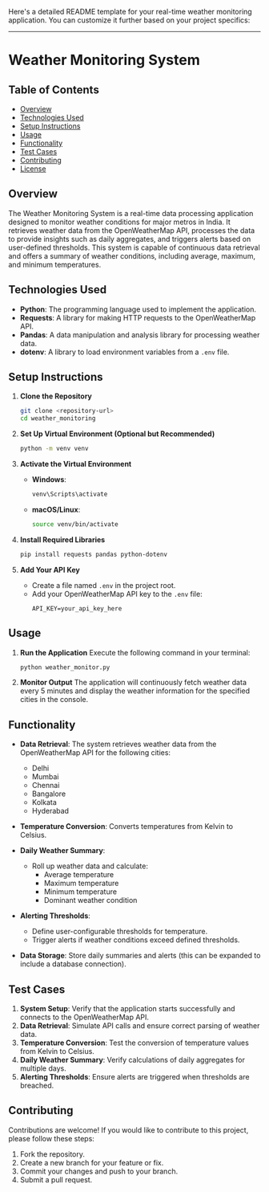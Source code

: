 Here's a detailed README template for your real-time weather monitoring application. You can customize it further based on your project specifics:

---

# Weather Monitoring System

## Table of Contents
- [Overview](#overview)
- [Technologies Used](#technologies-used)
- [Setup Instructions](#setup-instructions)
- [Usage](#usage)
- [Functionality](#functionality)
- [Test Cases](#test-cases)
- [Contributing](#contributing)
- [License](#license)

## Overview
The Weather Monitoring System is a real-time data processing application designed to monitor weather conditions for major metros in India. It retrieves weather data from the OpenWeatherMap API, processes the data to provide insights such as daily aggregates, and triggers alerts based on user-defined thresholds. This system is capable of continuous data retrieval and offers a summary of weather conditions, including average, maximum, and minimum temperatures.

## Technologies Used
- **Python**: The programming language used to implement the application.
- **Requests**: A library for making HTTP requests to the OpenWeatherMap API.
- **Pandas**: A data manipulation and analysis library for processing weather data.
- **dotenv**: A library to load environment variables from a `.env` file.

## Setup Instructions

1. **Clone the Repository**
   ```bash
   git clone <repository-url>
   cd weather_monitoring
   ```

2. **Set Up Virtual Environment (Optional but Recommended)**
   ```bash
   python -m venv venv
   ```

3. **Activate the Virtual Environment**
   - **Windows**:
     ```bash
     venv\Scripts\activate
     ```
   - **macOS/Linux**:
     ```bash
     source venv/bin/activate
     ```

4. **Install Required Libraries**
   ```bash
   pip install requests pandas python-dotenv
   ```

5. **Add Your API Key**
   - Create a file named `.env` in the project root.
   - Add your OpenWeatherMap API key to the `.env` file:
     ```plaintext
     API_KEY=your_api_key_here
     ```

## Usage

1. **Run the Application**
   Execute the following command in your terminal:
   ```bash
   python weather_monitor.py
   ```

2. **Monitor Output**
   The application will continuously fetch weather data every 5 minutes and display the weather information for the specified cities in the console.

## Functionality

- **Data Retrieval**: The system retrieves weather data from the OpenWeatherMap API for the following cities:
  - Delhi
  - Mumbai
  - Chennai
  - Bangalore
  - Kolkata
  - Hyderabad

- **Temperature Conversion**: Converts temperatures from Kelvin to Celsius.

- **Daily Weather Summary**:
  - Roll up weather data and calculate:
    - Average temperature
    - Maximum temperature
    - Minimum temperature
    - Dominant weather condition

- **Alerting Thresholds**:
  - Define user-configurable thresholds for temperature.
  - Trigger alerts if weather conditions exceed defined thresholds.

- **Data Storage**: Store daily summaries and alerts (this can be expanded to include a database connection).

## Test Cases

1. **System Setup**: Verify that the application starts successfully and connects to the OpenWeatherMap API.
2. **Data Retrieval**: Simulate API calls and ensure correct parsing of weather data.
3. **Temperature Conversion**: Test the conversion of temperature values from Kelvin to Celsius.
4. **Daily Weather Summary**: Verify calculations of daily aggregates for multiple days.
5. **Alerting Thresholds**: Ensure alerts are triggered when thresholds are breached.

## Contributing
Contributions are welcome! If you would like to contribute to this project, please follow these steps:
1. Fork the repository.
2. Create a new branch for your feature or fix.
3. Commit your changes and push to your branch.
4. Submit a pull request.
